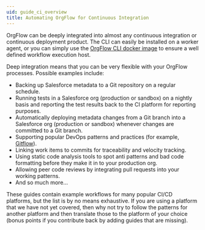 ```yaml
---
uid: guide_ci_overview
title: Automating OrgFlow for Continuous Integration
---
```


OrgFlow can be deeply integrated into almost any continuous integration or continuous deployment product. The CLI can easily be installed on a worker agent, or you can simply use the [OrgFlow CLI docker image](https://hub.docker.com/r/orgflow/cli) to ensure a well defined workflow execution host.

Deep integration means that you can be very flexible with your OrgFlow processes. Possible examples include:

- Backing up Salesforce metadata to a Git repository on a regular schedule.
- Running tests in a Salesforce org (production or sandbox) on a nightly basis and reporting the test results back to the CI platform for reporting purposes.
- Automatically deploying metadata changes from a Git branch into a Salesforce org (production or sandbox) whenever changes are committed to a Git branch.
- Supporting popular DevOps patterns and practices (for example, [Gitflow](https://www.atlassian.com/git/tutorials/comparing-workflows/gitflow-workflow)).
- Linking work items to commits for traceability and velocity tracking.
- Using static code analysis tools to spot anti patterns and bad code formatting before they make it in to your production org.
- Allowing peer code reviews by integrating pull requests into your working patterns.
- And so much more...

These guides contain example workflows for many popular CI/CD platforms, but the list is by no means exhaustive. If you are using a platform that we have not yet covered, then why not try to follow the patterns for another platform and then translate those to the platform of your choice (bonus points if you contribute back by adding guides that are missing).
